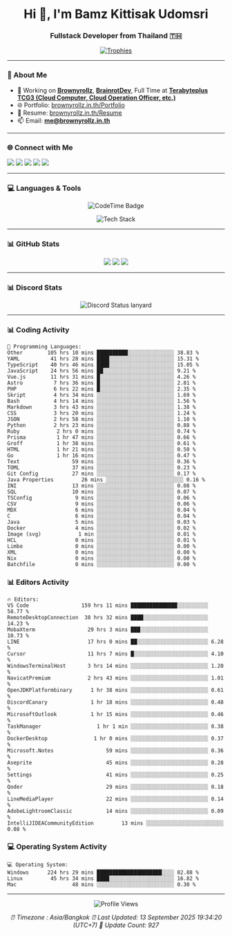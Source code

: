 <h1 align="center">Hi 👋, I'm Bamz Kittisak Udomsri</h1>
<h3 align="center">Fullstack Developer from Thailand 🇹🇭</h3>

<p align="center">
  <a href="https://github.com/ryo-ma/github-profile-trophy">
    <img src="https://github-profile-trophy.vercel.app/?username=brownyroll" alt="Trophies" />
  </a>
</p>

---

### 🔧 About Me

- 🔭 Working on [**Brownyrollz**](https://github.com/Brownyrollz), [**BrainrotDev**](https://github.com/brainrotdev), Full Time at [**Terabyteplus TCG3 (Cloud Computer, Cloud Operation Officer, etc.)**](https://tcloud.in.th)
- 🌐 Portfolio: [brownyrollz.in.th/Portfolio](https://Brownyrollz.in.th/Portfolio)
- 📄 Resume: [brownyrollz.in.th/Resume](https://Brownyrollz.in.th/Resume)
- 📫 Email: **me@brownyrollz.in.th**
---

### 🌐 Connect with Me

<p align="left">
  <a href="https://codepen.io/brownyroll" target="_blank"><img src="https://img.shields.io/badge/CodePen-000?style=for-the-badge&logo=codepen&logoColor=white" /></a>
  <a href="https://fb.com/brownyroll.bbamz" target="_blank"><img src="https://img.shields.io/badge/Facebook-1877F2?style=for-the-badge&logo=facebook&logoColor=white" /></a>
  <a href="https://instagram.com/brownyroll.darkalich" target="_blank"><img src="https://img.shields.io/badge/Instagram-E4405F?style=for-the-badge&logo=instagram&logoColor=white" /></a>
  <a href="https://www.youtube.com/c/brownyrollz" target="_blank"><img src="https://img.shields.io/badge/YouTube-FF0000?style=for-the-badge&logo=youtube&logoColor=white" /></a>
  <a href="https://discord.gg/yyJRFxTXGU" target="_blank"><img src="https://img.shields.io/badge/Discord-5865F2?style=for-the-badge&logo=discord&logoColor=white" /></a>
</p>

---

### 💻 Languages & Tools

<p align="center">
  <img href="https://codetime.dev" alt="CodeTime Badge" src="https://shields.jannchie.com/endpoint?style=flat&color=222&url=https%3A%2F%2Fapi.codetime.dev%2Fv3%2Fusers%2Fshield%3Fuid%3D34055">
  <br/>
  <!--START_SECTION:tech-->
<p align="center">
  <img src="https://skillicons.dev/icons?i=html,css,js,ts,react,nextjs,nodejs,vue,php,laravel,dotnet,django,tailwind,bootstrap,express,arduino,mysql,sqlite,mongodb,nginx,docker,git,linux,figma,postman,astro,bash,bun,cloudflare,discord,discordjs" alt="Tech Stack" />
</p>
<!--END_SECTION:tech-->
</p>

---

### 📊 GitHub Stats

<p align="center">
  <img src="https://github-readme-stats.vercel.app/api?username=brownyroll&show_icons=true" />
  <img src="https://github-readme-stats.vercel.app/api/top-langs/?username=brownyroll&layout=compact" />
  <img src="https://github-readme-streak-stats.herokuapp.com/?user=brownyroll" />
</p>

---

### 📊 Discord Stats

<p align="center">
     <img alt='Discord Status lanyard' src='https://lanyard.cnrad.dev/api/280676963885121536' />
</p>

---

<p align="center">


### 📊 Coding Activity

<!--START_SECTION:waka-->
```text
💬 Programming Languages:
Other        105 hrs 10 mins ██████████░░░░░░░░░░░░░░░ 38.83 %
YAML          41 hrs 28 mins ████░░░░░░░░░░░░░░░░░░░░░ 15.31 %
TypeScript    40 hrs 46 mins ████░░░░░░░░░░░░░░░░░░░░░ 15.05 %
JavaScript    24 hrs 56 mins ██░░░░░░░░░░░░░░░░░░░░░░░ 9.21 %
Vue.js        11 hrs 31 mins █░░░░░░░░░░░░░░░░░░░░░░░░ 4.26 %
Astro          7 hrs 36 mins █░░░░░░░░░░░░░░░░░░░░░░░░ 2.81 %
PHP            6 hrs 22 mins █░░░░░░░░░░░░░░░░░░░░░░░░ 2.35 %
Skript         4 hrs 34 mins ░░░░░░░░░░░░░░░░░░░░░░░░░ 1.69 %
Bash           4 hrs 14 mins ░░░░░░░░░░░░░░░░░░░░░░░░░ 1.56 %
Markdown       3 hrs 43 mins ░░░░░░░░░░░░░░░░░░░░░░░░░ 1.38 %
CSS            3 hrs 20 mins ░░░░░░░░░░░░░░░░░░░░░░░░░ 1.24 %
JSON           2 hrs 58 mins ░░░░░░░░░░░░░░░░░░░░░░░░░ 1.10 %
Python         2 hrs 23 mins ░░░░░░░░░░░░░░░░░░░░░░░░░ 0.88 %
Ruby            2 hrs 0 mins ░░░░░░░░░░░░░░░░░░░░░░░░░ 0.74 %
Prisma          1 hr 47 mins ░░░░░░░░░░░░░░░░░░░░░░░░░ 0.66 %
Groff           1 hr 38 mins ░░░░░░░░░░░░░░░░░░░░░░░░░ 0.61 %
HTML            1 hr 21 mins ░░░░░░░░░░░░░░░░░░░░░░░░░ 0.50 %
Go              1 hr 16 mins ░░░░░░░░░░░░░░░░░░░░░░░░░ 0.47 %
Text                 59 mins ░░░░░░░░░░░░░░░░░░░░░░░░░ 0.36 %
TOML                 37 mins ░░░░░░░░░░░░░░░░░░░░░░░░░ 0.23 %
Git Config           27 mins ░░░░░░░░░░░░░░░░░░░░░░░░░ 0.17 %
Java Properties         26 mins ░░░░░░░░░░░░░░░░░░░░░░░░░ 0.16 %
INI                  13 mins ░░░░░░░░░░░░░░░░░░░░░░░░░ 0.08 %
SQL                  10 mins ░░░░░░░░░░░░░░░░░░░░░░░░░ 0.07 %
TSConfig              9 mins ░░░░░░░░░░░░░░░░░░░░░░░░░ 0.06 %
CSV                   9 mins ░░░░░░░░░░░░░░░░░░░░░░░░░ 0.06 %
MDX                   6 mins ░░░░░░░░░░░░░░░░░░░░░░░░░ 0.04 %
C                     6 mins ░░░░░░░░░░░░░░░░░░░░░░░░░ 0.04 %
Java                  5 mins ░░░░░░░░░░░░░░░░░░░░░░░░░ 0.03 %
Docker                4 mins ░░░░░░░░░░░░░░░░░░░░░░░░░ 0.02 %
Image (svg)            1 min ░░░░░░░░░░░░░░░░░░░░░░░░░ 0.01 %
HCL                   0 mins ░░░░░░░░░░░░░░░░░░░░░░░░░ 0.01 %
Limbo                 0 mins ░░░░░░░░░░░░░░░░░░░░░░░░░ 0.00 %
XML                   0 mins ░░░░░░░░░░░░░░░░░░░░░░░░░ 0.00 %
Nix                   0 mins ░░░░░░░░░░░░░░░░░░░░░░░░░ 0.00 %
Batchfile             0 mins ░░░░░░░░░░░░░░░░░░░░░░░░░ 0.00 %

```
<!--END_SECTION:waka-->

### 📊 Editors Activity

<!--START_SECTION:editors-->
```text
🔥 Editors:
VS Code                 159 hrs 11 mins ███████████████░░░░░░░░░░ 58.77 %
RemoteDesktopConnection  38 hrs 32 mins ████░░░░░░░░░░░░░░░░░░░░░ 14.23 %
MobaXterm                 29 hrs 3 mins ███░░░░░░░░░░░░░░░░░░░░░░ 10.73 %
LINE                      17 hrs 0 mins ██░░░░░░░░░░░░░░░░░░░░░░░ 6.28 %
Cursor                    11 hrs 7 mins █░░░░░░░░░░░░░░░░░░░░░░░░ 4.10 %
WindowsTerminalHost       3 hrs 14 mins ░░░░░░░░░░░░░░░░░░░░░░░░░ 1.20 %
NavicatPremium            2 hrs 43 mins ░░░░░░░░░░░░░░░░░░░░░░░░░ 1.01 %
OpenJDKPlatformbinary      1 hr 38 mins ░░░░░░░░░░░░░░░░░░░░░░░░░ 0.61 %
DiscordCanary              1 hr 18 mins ░░░░░░░░░░░░░░░░░░░░░░░░░ 0.48 %
MicrosoftOutlook           1 hr 15 mins ░░░░░░░░░░░░░░░░░░░░░░░░░ 0.46 %
TaskManager                  1 hr 1 min ░░░░░░░░░░░░░░░░░░░░░░░░░ 0.38 %
DockerDesktop               1 hr 0 mins ░░░░░░░░░░░░░░░░░░░░░░░░░ 0.37 %
Microsoft.Notes                 59 mins ░░░░░░░░░░░░░░░░░░░░░░░░░ 0.36 %
Aseprite                        45 mins ░░░░░░░░░░░░░░░░░░░░░░░░░ 0.28 %
Settings                        41 mins ░░░░░░░░░░░░░░░░░░░░░░░░░ 0.25 %
Qoder                           29 mins ░░░░░░░░░░░░░░░░░░░░░░░░░ 0.18 %
LineMediaPlayer                 22 mins ░░░░░░░░░░░░░░░░░░░░░░░░░ 0.14 %
AdobeLightroomClassic           14 mins ░░░░░░░░░░░░░░░░░░░░░░░░░ 0.09 %
IntelliJIDEACommunityEdition         13 mins ░░░░░░░░░░░░░░░░░░░░░░░░░ 0.08 %

```
<!--END_SECTION:editors-->

### 💻 Operating System Activity

<!--START_SECTION:os-->
```text
💻 Operating System:
Windows      224 hrs 29 mins █████████████████████░░░░ 82.88 %
Linux         45 hrs 34 mins ████░░░░░░░░░░░░░░░░░░░░░ 16.82 %
Mac                  48 mins ░░░░░░░░░░░░░░░░░░░░░░░░░ 0.30 %
```
<!--END_SECTION:os-->
</p>

---

<p align="center">
  <img src="https://komarev.com/ghpvc/?username=brownyroll&label=Profile%20views&color=0e75b6&style=flat" alt="Profile Views" />
</p>

<!-- Metadata -->
<p align="center"> 
    <i>
        ⏰ Timezone : Asia/Bangkok
        ⏰ Last Updated: <!--LAST_UPDATED-->13 September 2025 19:34:20 (UTC+7)<!--END_LAST_UPDATED-->
        🔄️ Update Count: <!--UPDATE_COUNT-->927<!--END_UPDATE_COUNT-->
    </i>
</p>
